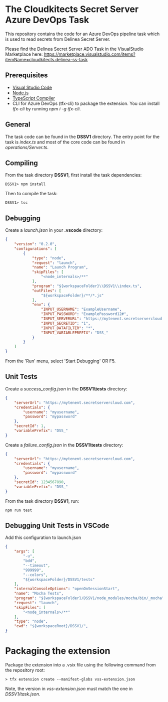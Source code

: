 # The Cloudkitects Secret Server Azure DevOps Task
This repository contains the code for an Azure DevOps pipeline task which is used to read secrets from Delinea Secret Server.

Please find the Delinea Secret Server ADO Task in the VisualStudio Marketplace here: https://marketplace.visualstudio.com/items?itemName=cloudkitects.delinea-ss-task

## Prerequisites
* [Visual Studio Code](https://code.visualstudio.com/)
* [Node.js](https://nodejs.org)
* [TypeScript Compiler](https://www.npmjs.com/package/typescript)
* CLI for Azure DevOps (tfx-cli) to package the extension. You can install *tfx-cli* by running *npm i -g tfx-cli*.

## General
The task code can be found in the **DSSV1** directory. The entry point for the task is *index.ts* and most of the core code can be found in *operations/Server.ts*.

## Compiling
From the task directory **DSSV1**, first install the task dependencies:
```
DSSV1> npm install
```

Then to compile the task:
```
DSSV1> tsc
```

## Debugging
Create a *launch.json* in your **.vscode** directory:
```json
{
    "version": "0.2.0",
    "configurations": [
        {
            "type": "node",
            "request": "launch",
            "name": "Launch Program",
            "skipFiles": [
                "<node_internals>/**"
            ],
            "program": "${workspaceFolder}\\DSSV1\\index.ts",
            "outFiles": [
                "${workspaceFolder}/**/*.js"
            ],
            "env": {
                "INPUT_USERNAME": "ExampleUsername",
                "INPUT_PASSWORD": "ExamplePassword12#",
                "INPUT_SERVERURL": "https://mytenent.secretservercloud.com",
                "INPUT_SECRETID": "1",
                "INPUT_DATAFILTER": "*",
                "INPUT_VARIABLEPREFIX": "DSS_"
            }
        }
    ]
}
```
From the 'Run' menu, select 'Start Debugging' OR F5.

## Unit Tests

Create a *success_config.json* in the **DSSV1\tests** directory:
```json
{
    "serverUrl": "https://mytenent.secretservercloud.com",
    "credentials": {
        "username": "myusername",
        "password": "mypassword"
    },
    "secretId": 1,
    "variablePrefix": "DSS_"
}
```
Create a *failure_config.json* in the **DSSV1\tests** directory:
```json
{
    "serverUrl": "https://mytenent.secretservercloud.com",
    "credentials": {
        "username": "myusername",
        "password": "mypassword"
    },
    "secretId": 1234567890,
    "variablePrefix": "DSS_"
}
```
From the task directory **DSSV1**, run:
```
npm run test
```
## Debugging Unit Tests in VSCode
Add this configuration to launch.json
```json
{
    "args": [
        "-u",
        "bdd",
        "--timeout",
        "999999",
        "--colors",
        "${workspaceFolder}/DSSV1/tests"
    ],
    "internalConsoleOptions": "openOnSessionStart",
    "name": "Mocha Tests",
    "program": "${workspaceFolder}/DSSV1/node_modules/mocha/bin/_mocha",
    "request": "launch",
    "skipFiles": [
        "<node_internals>/**"
    ],
    "type": "node",
    "cwd": "${workspaceRoot}/DSSV1/",
}
````

# Packaging the extension
Package the extension into a .vsix file using the following command from the repository root:
```
> tfx extension create --manifest-globs vss-extension.json
```
Note, the version in *vss-extension.json* must match the one in *DSSV1/task.json*.
